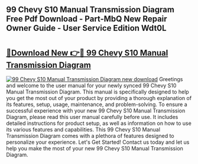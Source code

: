 ## 99 Chevy S10 Manual Transmission Diagram Free Pdf Download - Part-MbQ New Repair Owner Guide - User Service Edition Wdt0L

# <h2><a href="http://bc74995.oget.top/?id=99+Chevy+S10+Manual+Transmission+Diagram">🔗Download New 👉🔴 99 Chevy S10 Manual Transmission Diagram</a></h2>

[![99 Chevy S10 Manual Transmission Diagram new download](https://i.imgur.com/5g1atiW.png)](http://bc74995.oget.top/?id=99+Chevy+S10+Manual+Transmission+Diagram)
Greetings and welcome to the user manual for your newly synced 99 Chevy S10 Manual Transmission Diagram. This manual is specifically designed to help you get the most out of your product by providing a thorough explanation of its features, setup, usage, maintenance, and problem-solving. To ensure a successful experience with your new 99 Chevy S10 Manual Transmission Diagram, please read this user manual carefully before use. It includes detailed instructions for product setup, as well as information on how to use its various features and capabilities. This 99 Chevy S10 Manual Transmission Diagram comes with a plethora of features designed to personalize your experience. Let's Get Started! Contact us today and let us help you make the most of your new 99 Chevy S10 Manual Transmission Diagram.
